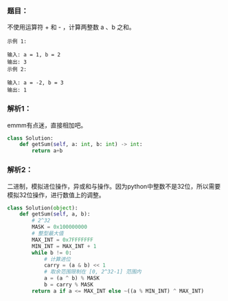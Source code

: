 ### 题目：
不使用运算符 + 和 - ​​​​​​​，计算两整数 ​​​​​​​a 、b ​​​​​​​之和。
```
示例 1:

输入: a = 1, b = 2
输出: 3
示例 2:

输入: a = -2, b = 3
输出: 1
```

### 解析1：
emmm有点迷，直接相加吧。

```python
class Solution:
    def getSum(self, a: int, b: int) -> int:
        return a+b


```
### 解析2：
二进制，模拟进位操作，异或和与操作。因为python中整数不是32位，所以需要模拟32位操作，进行数值上的调整。


```python
class Solution(object):
    def getSum(self, a, b):
        # 2^32
        MASK = 0x100000000
        # 整型最大值
        MAX_INT = 0x7FFFFFFF
        MIN_INT = MAX_INT + 1
        while b != 0:
            # 计算进位
            carry = (a & b) << 1 
            # 取余范围限制在 [0, 2^32-1] 范围内
            a = (a ^ b) % MASK
            b = carry % MASK
        return a if a <= MAX_INT else ~((a % MIN_INT) ^ MAX_INT)  
```